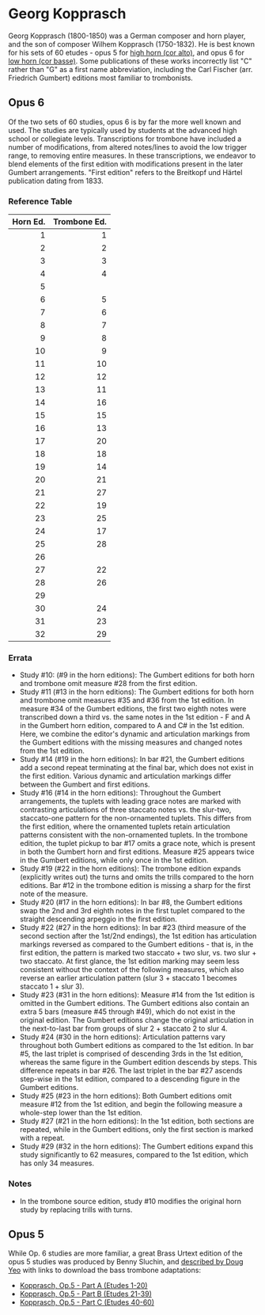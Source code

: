 # Georg Kopprasch

Georg Kopprasch (1800-1850) was a German composer and horn player, and the son of composer Wilhem Kopprasch (1750-1832). He is best known for his sets of 60 etudes -  opus 5 for [high horn (cor alto)](https://imslp.org/wiki/60_Etudes_for_High-Horn%2C_Op.5_(Kopprasch%2C_Georg)), and opus 6 for [low horn (cor basse)](https://imslp.org/wiki/60_Etudes_for_Low-Horn%2C_Op.6_(Kopprasch%2C_Georg)). Some publications of these works incorrectly list "C" rather than "G" as a first name abbreviation, including the Carl Fischer (arr. Friedrich Gumbert) editions most familiar to trombonists.

## Opus 6

Of the two sets of 60 studies, opus 6 is by far the more well known and used. The studies are typically used by students at the advanced high school or collegiate levels. Transcriptions for trombone have included a number of modifications, from altered notes/lines to avoid the low trigger range, to removing entire measures. In these transcriptions, we endeavor to blend elements of the first edition with modifications present in the later Gumbert arrangements. "First edition" refers to the Breitkopf und Härtel publication dating from 1833. 

### Reference Table

| Horn Ed. | Trombone Ed.  |
|---------:|--------------:|
| 1        | 1             |
| 2        | 2             |
| 3        | 3             |
| 4        | 4             |
| 5        |               |
| 6        | 5             |
| 7        | 6             |
| 8        | 7             |
| 9        | 8             |
| 10       | 9             |
| 11       | 10            |
| 12       | 12            |
| 13       | 11            |
| 14       | 16            |
| 15       | 15            |
| 16       | 13            |
| 17       | 20            |
| 18       | 18            |
| 19       | 14            |
| 20       | 21            |
| 21       | 27            |
| 22       | 19            |
| 23       | 25            |
| 24       | 17            |
| 25       | 28            |
| 26       |               |
| 27       | 22            |
| 28       | 26            |
| 29       |               |
| 30       | 24            |
| 31       | 23            |
| 32       | 29            |


### Errata

* Study #10: (#9 in the horn editions): The Gumbert editions for both horn and trombone omit measure #28 from the first edition. 
* Study #11 (#13 in the horn editions): The Gumbert editions for both horn and trombone omit measures #35 and #36 from the 1st edition. In measure #34 of the Gumbert editions, the first two eighth notes were transcribed down a third vs. the same notes in the 1st edition - F and A in the Gumbert horn edition, compared to A and C# in the 1st edition. Here, we combine the editor's dynamic and articulation markings from the Gumbert editions with the missing measures and changed notes from the 1st edition. 
* Study #14 (#19 in the horn editions): In bar #21, the Gumbert editions add a second repeat terminating at the final bar, which does not exist in the first edition. Various dynamic and articulation markings differ between the Gumbert and first editions.
* Study #16 (#14 in the horn editions): Throughout the Gumbert arrangements, the tuplets with leading grace notes are marked with contrasting articulations of three staccato notes vs. the slur-two, staccato-one pattern for the non-ornamented tuplets. This differs from the first edition, where the ornamented tuplets retain articulation patterns consistent with the non-ornamented tuplets. In the trombone edition, the tuplet pickup to bar #17 omits a grace note, which is present in both the Gumbert horn and first editions. Measure #25 appears twice in the Gumbert editions, while only once in the 1st edition. 
* Study #19 (#22 in the horn editions): The trombone edition expands (explicitly writes out) the turns and omits the trills compared to the horn editions. Bar #12 in the trombone edition is missing a sharp for the first note of the measure.
* Study #20 (#17 in the horn editions): In bar #8, the Gumbert editions swap the 2nd and 3rd eighth notes in the first tuplet compared to the straight descending arpeggio in the first edition. 
* Study #22 (#27 in the horn editions): In bar #23 (third measure of the second section after the 1st/2nd endings), the 1st edition has articulation markings reversed as compared to the Gumbert editions - that is, in the first edition, the pattern is marked two staccato + two slur, vs. two slur + two staccato. At first glance, the 1st edition marking may seem less consistent without the context of the following measures, which also reverse an earlier articulation pattern (slur 3 + staccato 1 becomes staccato 1 + slur 3). 
* Study #23 (#31 in the horn editions): Measure #14 from the 1st edition is omitted in the Gumbert editions. The Gumbert editions also contain an extra 5 bars (measure #45 through #49), which do not exist in the original edition. The Gumbert editions change the original articulation in the next-to-last bar from groups of slur 2 + staccato 2 to slur 4. 
* Study #24 (#30 in the horn editions): Articulation patterns vary throughout both Gumbert editions as compared to the 1st edition. In bar #5, the last triplet is comprised of descending 3rds in the 1st edition, whereas the same figure in the Gumbert edition descends by steps. This difference repeats in bar #26. The last triplet in the bar #27 ascends step-wise in the 1st edition, compared to a descending figure in the Gumbert editions. 
* Study #25 (#23 in the horn editions): Both Gumbert editions omit measure #12 from the 1st edition, and begin the following measure a whole-step lower than the 1st edition. 
* Study #27 (#21 in the horn editions): In the 1st edition, both sections are repeated, while in the Gumbert editions, only the first section is marked with a repeat. 
* Study #29 (#32 in the horn editions): The Gumbert editions expand this study significantly to 62 measures, compared to the 1st edition, which has only 34 measures. 

### Notes

* In the trombone source edition, study #10 modifies the original horn study by replacing trills with turns. 

## Opus 5

While Op. 6 studies are more familiar, a great Brass Urtext edition of the opus 5 studies was produced by Benny Sluchin, and [described by Doug Yeo](https://yeodoug.com/kopprasch.html) with links to download the bass trombone adaptations: 

* [Kopprasch, Op.5 - Part A (Etudes 1-20)](https://yeodoug.com/publications/kopprasch/Kopp_op5_BB_partA.pdf)
* [Kopprasch, Op.5 - Part B (Etudes 21-39)](https://yeodoug.com/publications/kopprasch/Kopp_op5_BB_partB.pdf)
* [Kopprasch, Op.5 - Part C (Etudes 40-60)](https://yeodoug.com/publications/kopprasch/Kopp_op5_BB_partC.pdf)